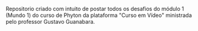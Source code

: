 Repositorio criado com intuito de postar todos os desafios do módulo 1 (Mundo 1) do curso de Phyton da plataforma "Curso em Vídeo" ministrada pelo professor Gustavo Guanabara.
